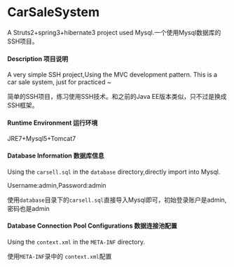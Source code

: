CarSaleSystem
=======

A Struts2+spring3+hibernate3 project used Mysql.一个使用Mysql数据库的SSH项目。

#### Description 项目说明
A very simple SSH project,Using the MVC development pattern. This is a car sale system, just for practiced ~

简单的SSH项目，练习使用SSH技术。和之前的Java EE版本类似，只不过是换成SSH框架。

#### Runtime Environment 运行环境
JRE7+Mysql5+Tomcat7

#### Database Information 数据库信息 
Using the `carsell.sql` in the `database` directory,directly import into Mysql.

Username:admin,Password:admin

使用`database`目录下的`carsell.sql`直接导入Mysql即可，初始登录账户是admin,密码也是admin

#### Database Connection Pool Configurations 数据连接池配置
Using the `context.xml` in the `META-INF` directory.


使用`META-INF`录中的 `context.xml`配置
